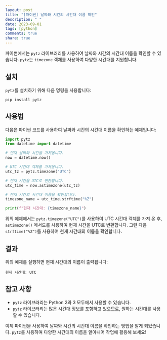 ```yaml
---
layout: post
title: "[파이썬] 날짜와 시간의 시간대 이름 확인"
description: " "
date: 2023-09-01
tags: [python]
comments: true
share: true
---
```


파이썬에서는 `pytz` 라이브러리를 사용하여 날짜와 시간의 시간대 이름을 확인할 수 있습니다. `pytz`는 `timezone` 객체를 사용하여 다양한 시간대를 지원합니다.

## 설치

`pytz`를 설치하기 위해 다음 명령을 사용합니다:

```shell
pip install pytz
```

## 사용법

다음은 파이썬 코드를 사용하여 날짜와 시간의 시간대 이름을 확인하는 예제입니다:

```python
import pytz
from datetime import datetime

# 현재 날짜와 시간을 가져옵니다.
now = datetime.now()

# UTC 시간대 객체를 가져옵니다.
utc_tz = pytz.timezone("UTC")

# 현재 시간을 UTC로 변환합니다.
utc_time = now.astimezone(utc_tz)

# 현재 시간의 시간대 이름을 확인합니다.
timezone_name = utc_time.strftime("%Z")

print(f"현재 시간대: {timezone_name}")
```

위의 예제에서는 `pytz.timezone("UTC")`를 사용하여 UTC 시간대 객체를 가져 온 후, `astimezone()` 메서드를 사용하여 현재 시간을 UTC로 변환합니다. 그런 다음 `strftime("%Z")`를 사용하여 현재 시간대의 이름을 확인합니다.

## 결과

위의 예제를 실행하면 현재 시간대의 이름이 출력됩니다:

```
현재 시간대: UTC
```

## 참고 사항

- `pytz` 라이브러리는 Python 2와 3 모두에서 사용할 수 있습니다.
- `pytz` 라이브러리는 많은 시간대 정보를 포함하고 있으므로, 원하는 시간대를 사용할 수 있습니다.

이제 파이썬을 사용하여 날짜와 시간의 시간대 이름을 확인하는 방법을 알게 되었습니다. `pytz`를 사용하여 다양한 시간대의 이름을 알아내어 작업에 활용해 보세요!